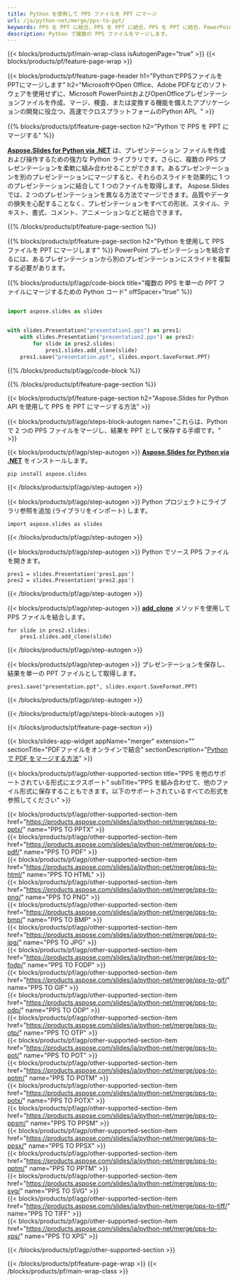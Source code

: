 ```yaml
---
title: Python を使用して PPS ファイルを PPT にマージ
url: /ja/python-net/merge/pps-to-ppt/
keywords: PPS を PPT に結合、PPS を PPT に結合、PPS を PPT に結合、PowerPoint、プレゼンテーション、PPT、Python、Aspose
description: Python で複数の PPS ファイルをマージします。
---
```


{{< blocks/products/pf/main-wrap-class isAutogenPage="true" >}}
{{< blocks/products/pf/feature-page-wrap >}}

{{< blocks/products/pf/feature-page-header h1="PythonでPPSファイルをPPTにマージします" h2="MicrosoftやOpen Office、Adobe PDFなどのソフトウェアを使用せずに、Microsoft PowerPointおよびOpenOfficeプレゼンテーションファイルを作成、マージ、検査、または変換する機能を備えたアプリケーションの開発に役立つ、高速でクロスプラットフォームのPython API。" >}}

{{% blocks/products/pf/feature-page-section h2="Python で PPS を PPT にマージする" %}}

[**Aspose.Slides for Python via .NET**](https://products.aspose.com/slides/ja/python-net/) は、プレゼンテーション ファイルを作成および操作するための強力な Python ライブラリです。さらに、複数の PPS プレゼンテーションを柔軟に組み合わせることができます。あるプレゼンテーションを別のプレゼンテーションにマージすると、それらのスライドを効果的に 1 つのプレゼンテーションに結合して 1 つのファイルを取得します。 Aspose.Slides では、2 つのプレゼンテーションを異なる方法でマージできます。品質やデータの損失を心配することなく、プレゼンテーションをすべての形状、スタイル、テキスト、書式、コメント、アニメーションなどと結合できます。

{{% /blocks/products/pf/feature-page-section %}}

{{% blocks/products/pf/feature-page-section  h2="Python を使用して PPS ファイルを PPT にマージします" %}}
PowerPoint プレゼンテーションを結合するには、あるプレゼンテーションから別のプレゼンテーションにスライドを複製する必要があります。

{{% blocks/products/pf/agp/code-block title="複数の PPS を単一の PPT ファイルにマージするための Python コード" offSpacer="true" %}}

```python

import aspose.slides as slides


with slides.Presentation("presentation1.pps") as pres1:
    with slides.Presentation("presentation2.pps") as pres2:
        for slide in pres2.slides:
            pres1.slides.add_clone(slide)
    pres1.save("presentation.ppt", slides.export.SaveFormat.PPT)
```


{{% /blocks/products/pf/agp/code-block %}}

{{% /blocks/products/pf/feature-page-section %}}

{{< blocks/products/pf/feature-page-section  h2="Aspose.Slides for Python API を使用して PPS を PPT にマージする方法" >}}

{{< blocks/products/pf/agp/steps-block-autogen name="これらは、Python で 2 つの PPS ファイルをマージし、結果を PPT として保存する手順です。" >}}

{{< blocks/products/pf/agp/step-autogen >}}
[**Aspose.Slides for Python via .NET**](https://products.aspose.com/slides/ja/python-net/) をインストールします。
```
pip install aspose.slides
```
{{< /blocks/products/pf/agp/step-autogen >}}

{{< blocks/products/pf/agp/step-autogen >}}
Python プロジェクトにライブラリ参照を追加 (ライブラリをインポート) します。
```
import aspose.slides as slides
```
{{< /blocks/products/pf/agp/step-autogen >}}

{{< blocks/products/pf/agp/step-autogen >}}
Python でソース PPS ファイルを開きます。
```
pres1 = slides.Presentation('pres1.pps')
pres2 = slides.Presentation('pres2.pps')
```
{{< /blocks/products/pf/agp/step-autogen >}}

{{< blocks/products/pf/agp/step-autogen >}}
[**add_clone**](https://reference.aspose.com/slides/python-net/aspose.slides/islidecollection/#methods) メソッドを使用して PPS ファイルを結合します。
```
for slide in pres2.slides:
    pres1.slides.add_clone(slide)
```
{{< /blocks/products/pf/agp/step-autogen >}}

{{< blocks/products/pf/agp/step-autogen >}}
プレゼンテーションを保存し、結果を単一の PPT ファイルとして取得します。
```
pres1.save("presentation.ppt", slides.export.SaveFormat.PPT)
```

{{< /blocks/products/pf/agp/step-autogen >}}

{{< /blocks/products/pf/agp/steps-block-autogen >}}

{{< /blocks/products/pf/feature-page-section >}}

{{< blocks/slides-app-widget  appName="merger" extension="" sectionTitle="PDFファイルをオンラインで結合" sectionDescription="[Python で PDF をマージする方法](https://products.aspose.com/slides/ja/python-net/merge/pdf/)" >}}

{{< blocks/products/pf/agp/other-supported-section title="PPS を他のサポートされている形式にエクスポート" subTitle="PPS を組み合わせて、他のファイル形式に保存することもできます。以下のサポートされているすべての形式を参照してください" >}}

{{< blocks/products/pf/agp/other-supported-section-item href="https://products.aspose.com/slides/ja/python-net/merge/pps-to-pptx/" name="PPS TO PPTX" >}}  
{{< blocks/products/pf/agp/other-supported-section-item href="https://products.aspose.com/slides/ja/python-net/merge/pps-to-pdf/" name="PPS TO PDF" >}}  
{{< blocks/products/pf/agp/other-supported-section-item href="https://products.aspose.com/slides/ja/python-net/merge/pps-to-html/" name="PPS TO HTML" >}}  
{{< blocks/products/pf/agp/other-supported-section-item href="https://products.aspose.com/slides/ja/python-net/merge/pps-to-png/" name="PPS TO PNG" >}}  
{{< blocks/products/pf/agp/other-supported-section-item href="https://products.aspose.com/slides/ja/python-net/merge/pps-to-bmp/" name="PPS TO BMP" >}}  
{{< blocks/products/pf/agp/other-supported-section-item href="https://products.aspose.com/slides/ja/python-net/merge/pps-to-jpg/" name="PPS TO JPG" >}}  
{{< blocks/products/pf/agp/other-supported-section-item href="https://products.aspose.com/slides/ja/python-net/merge/pps-to-fodp/" name="PPS TO FODP" >}}  
{{< blocks/products/pf/agp/other-supported-section-item href="https://products.aspose.com/slides/ja/python-net/merge/pps-to-gif/" name="PPS TO GIF" >}}  
{{< blocks/products/pf/agp/other-supported-section-item href="https://products.aspose.com/slides/ja/python-net/merge/pps-to-odp/" name="PPS TO ODP" >}}  
{{< blocks/products/pf/agp/other-supported-section-item href="https://products.aspose.com/slides/ja/python-net/merge/pps-to-otp/" name="PPS TO OTP" >}}  
{{< blocks/products/pf/agp/other-supported-section-item href="https://products.aspose.com/slides/ja/python-net/merge/pps-to-pot/" name="PPS TO POT" >}}  
{{< blocks/products/pf/agp/other-supported-section-item href="https://products.aspose.com/slides/ja/python-net/merge/pps-to-potm/" name="PPS TO POTM" >}}  
{{< blocks/products/pf/agp/other-supported-section-item href="https://products.aspose.com/slides/ja/python-net/merge/pps-to-potx/" name="PPS TO POTX" >}}  
{{< blocks/products/pf/agp/other-supported-section-item href="https://products.aspose.com/slides/ja/python-net/merge/pps-to-ppsm/" name="PPS TO PPSM" >}}  
{{< blocks/products/pf/agp/other-supported-section-item href="https://products.aspose.com/slides/ja/python-net/merge/pps-to-ppsx/" name="PPS TO PPSX" >}}  
{{< blocks/products/pf/agp/other-supported-section-item href="https://products.aspose.com/slides/ja/python-net/merge/pps-to-pptm/" name="PPS TO PPTM" >}}  
{{< blocks/products/pf/agp/other-supported-section-item href="https://products.aspose.com/slides/ja/python-net/merge/pps-to-svg/" name="PPS TO SVG" >}}  
{{< blocks/products/pf/agp/other-supported-section-item href="https://products.aspose.com/slides/ja/python-net/merge/pps-to-tiff/" name="PPS TO TIFF" >}}  
{{< blocks/products/pf/agp/other-supported-section-item href="https://products.aspose.com/slides/ja/python-net/merge/pps-to-xps/" name="PPS TO XPS" >}}  


{{< /blocks/products/pf/agp/other-supported-section >}}

{{< /blocks/products/pf/feature-page-wrap >}}
{{< /blocks/products/pf/main-wrap-class >}}